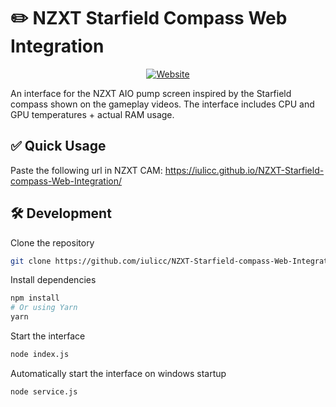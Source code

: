 # ✏️ NZXT Starfield Compass Web Integration

<div align="center">

<a target="_blank" href="#">
    <img alt='Website' src="https://i.ibb.co/qWgp9fw/Starfield-compass-NZXT.jpg" />
</a>


</div>

An interface for the NZXT AIO pump screen inspired by the Starfield compass shown on the gameplay videos. The interface includes CPU and GPU temperatures + actual RAM usage.

## ✅ Quick Usage
Paste the following url in NZXT CAM: https://iulicc.github.io/NZXT-Starfield-compass-Web-Integration/

## 🛠 Development

Clone the repository

```zsh
git clone https://github.com/iulicc/NZXT-Starfield-compass-Web-Integration.git
```

Install dependencies

```zsh
npm install
# Or using Yarn
yarn
```

Start the interface

```zsh
node index.js
```

Automatically start the interface on windows startup

```zsh
node service.js
```
